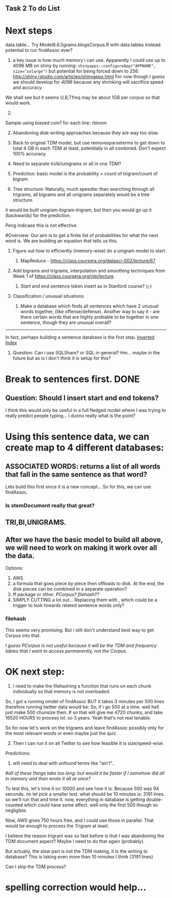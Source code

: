 Task 2 To do List
----
# Next steps
data.table... 
Try Model8.6.5grams.blogsCorpus.R with data.tables instead.
potential to run findAssoc ever?

1. a key issue is how much memory i can use.
Apparently I could use up to 4096 MB on shiny by running:
`shinyapps::configureApp("APPNAME", size="xxlarge")`
but potential for being forced down to 256.
http://shiny.rstudio.com/articles/shinyapps.html
For now though I guess we should develop for *4096* because any shrinking will sacrifice speed and accuracy.

We shall see but it seems U,B,Tfreq may be about 1GB per corpus so that would work.

2. 
Sample using biased coin?
for each line:
rbinom 

2. 	Abandoning disk-writing approaches because they are way too slow.

3. Back to original TDM model, but use removesparseterms to get down to total 4 GB in each TDM at least, potentially in all combined. Don't expect 100% accuracy.

4. Need to separate tri/bi/unigrams or all in one TDM?

5. Prediction:
basic model is the probability = count of trigram/count of bigram

6. Tree structure:
Naturally, much speedier than searching through all trigrams, all bigrams and all unigrams separately would be a tree structure.

it would be built unigram-bigram-trigram, but then you would go up it (backwards) for the prediction.

Peng indicaes this is not effective.

#Overview:
Our aim is to get a finite list of probabilities for what the next word is. We are building an equation that tells us this.

1. Figure out how to efficiently (memory-wise) do a unigram model to start. 
	
	1. MapReduce - https://class.coursera.org/datasci-002/lecture/67

2. Add bigrams and trigrams, interpolation and smoothing techniques from Week 1 of https://class.coursera.org/nlp/lecture.
	
	1. Start and end sentence token insert as in Stanford course? (<s>, </s>)

3. Classification / unusual situations

	1. Make a database which finds all sentences which have 2 unusual words together, (like offense/defense).
	Another way to say it - are there certain words that are highly probable to be together in one sentence, though they are unusual overall?

----
In fact, perhaps building a sentence database is the first step. [Inverted Index](https://class.coursera.org/datasci-002/lecture/77)

1. Question: Can i use SQLShare? or SQL in general?
	Hm... maybe in the future but as is I don't think it is setup for this?
	

# Break to sentences first. DONE

## Question: Should I insert start and end tokens? 
I think this would only be useful in a full fledged model where I was trying to really predict people typing... i dunno really what is the point?

# Using this sentence data, we can create map to 4 different databases:

## ASSOCIATED WORDS:  returns a list of all words that fall in the same sentence as that word?
Lets build this first since it is a new concept...
So for this, we can use findAssoc.

### Is stemDocument really that great?

## TRI,BI,UNIGRAMS.

## After we have the basic model to build all above, we will need to work on making it work over all the data.

Options:
1. AWS
2. a formula that goes piece by piece then offloads to disk. At the end, the disk pieces can be combined in a separate operation?
3. ff package or other. *PCorpus? filehash??*
4. SIMPLY CUTTING a lot out... Replacing them with <UNK>, which could be a trigger to look towards related sentence words only?

### filehash
This seems very promising.
But i still don't understand best way to get Corpus into that.

*I guess PCorpus is not useful because it will be the TDM and frequency tables that I want to access permanently, not the Corpus.*

# OK next step: 
1. I need to make the filehashing a function that runs on each chunk individually so that memory is not overloaded.

So, I got a running omdel of findAssoc BUT it takes 3 minutes per 500 lines therefore running twitter data would be: So, if i go 500 at a time. well hell just make 500 chunsize then. # so that will give me 4720 chunks, and take 16520 HOURS to process lol. so 3 years. Yeah that's not real tenable.

So for now let's work on the trigrams and leave findAssoc possibly only for the most relevant words or even maybe just the quiz.

2. Then I can run it on all Twitter to see how feasible it is size/speed-wise.

Predictions:
1. will need to deal with unfound terms like "ain't"..

#*all of these things take too long: but would it be faster if I somehow did all in memory and then wrote it all at once?*

To test this, let's time it on 10000 and see how it is. 
Because 500 was 94 seconds. no let pick a smaller test.
what should be 10 minutes is: 3191 lines.
so we'll run that and time it.
now, everything in database is getting double-counted which could have some affect. well only the first 500 though so negligible.

Now, AWS gives 750 hours free, and I could use those in parallel.
That would be enough to process the Trigram at least.

I believe the reason trigram was so fast before is that I was abandoning the TDM document aspect? Maybe I need to do that again (probably).

But actually, the slow part is not the TDM making, it is the writing to database?
This is taking even more than 10 minutes I think (3191 lines)

Can I skip the TDM process?

# spelling correction would help...